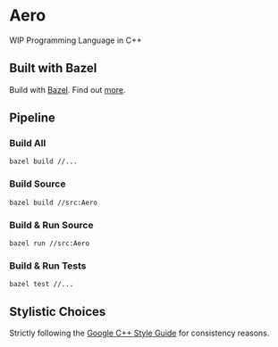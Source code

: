 # Aero

WIP Programming Language in C++

## Built with Bazel
Build with [Bazel](https://github.com/bazelbuild/bazel). Find out [more](https://www.bazel.build/).

## Pipeline
### Build All
```
bazel build //...
```

### Build Source
```
bazel build //src:Aero
```

### Build & Run Source
```
bazel run //src:Aero
```

### Build & Run Tests
```
bazel test //...
```

## Stylistic Choices
Strictly following the [Google C++ Style Guide](https://google.github.io/styleguide/cppguide.html) for consistency reasons.

